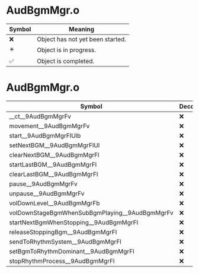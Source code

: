 # AudBgmMgr.o
| Symbol | Meaning 
| ------------- | ------------- 
| :x: | Object has not yet been started. 
| :eight_pointed_black_star: | Object is in progress. 
| :white_check_mark: | Object is completed. 


# AudBgmMgr.o
| Symbol | Decompiled? |
| ------------- | ------------- |
| __ct__9AudBgmMgrFv | :x: |
| movement__9AudBgmMgrFv | :x: |
| start__9AudBgmMgrFlUlb | :x: |
| setNextBGM__9AudBgmMgrFlUl | :x: |
| clearNextBGM__9AudBgmMgrFl | :x: |
| startLastBGM__9AudBgmMgrFl | :x: |
| clearLastBGM__9AudBgmMgrFl | :x: |
| pause__9AudBgmMgrFv | :x: |
| unpause__9AudBgmMgrFv | :x: |
| volDownLevel__9AudBgmMgrFb | :x: |
| volDownStageBgmWhenSubBgmPlaying__9AudBgmMgrFv | :x: |
| startNextBgmWhenStopping__9AudBgmMgrFl | :x: |
| releaseStoppingBgm__9AudBgmMgrFl | :x: |
| sendToRhythmSystem__9AudBgmMgrFl | :x: |
| setBgmToRhythmDominant__9AudBgmMgrFl | :x: |
| stopRhythmProcess__9AudBgmMgrFl | :x: |
